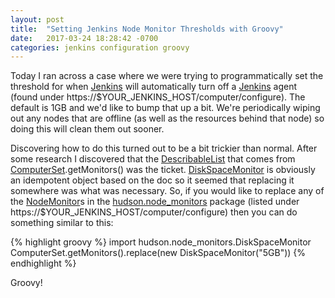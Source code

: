 ```yaml
---
layout: post
title:  "Setting Jenkins Node Monitor Thresholds with Groovy"
date:   2017-03-24 18:28:42 -0700
categories: jenkins configuration groovy
---
```

Today I ran across a case where we were trying to programmatically set the threshold for when [Jenkins][jenkins] 
will automatically turn off a [Jenkins][jenkins] agent (found under https://$YOUR_JENKINS_HOST/computer/configure). 
The default is 1GB and we'd like to bump that up a bit. We're periodically wiping out any nodes that are 
offline (as well as the resources behind that node) so doing this will clean them out sooner. 

Discovering how to do this turned out to be a bit trickier than normal. After some research I discovered that the 
[DescribableList][describable-list] that comes from [ComputerSet][computer-set].getMonitors() was the ticket. 
[DiskSpaceMonitor][disk-space-monitor] is obviously an idempotent object based on the doc so it seemed that replacing 
it somewhere was what was necessary. So, if you would like to replace any of the [NodeMonitor][node-monitors]s in the 
[hudson.node_monitors][node-monitors] package (listed under https://$YOUR_JENKINS_HOST/computer/configure) then you 
can do something similar to this:

{% highlight groovy %}
import hudson.node_monitors.DiskSpaceMonitor
ComputerSet.getMonitors().replace(new DiskSpaceMonitor("5GB"))
{% endhighlight %}

Groovy!

[jenkins]: https://jenkins.io/
[computer-set]: http://javadoc.jenkins.io/index.html?hudson/model/ComputerSet.html
[describable-list]: http://javadoc.jenkins.io/index.html?hudson/util/DescribableList.html
[node-monitors]: http://javadoc.jenkins.io/index.html?hudson/node_monitors/package-summary.html
[disk-space-monitor]: http://javadoc.jenkins.io/index.html?hudson/node_monitors/DiskSpaceMonitor.html
